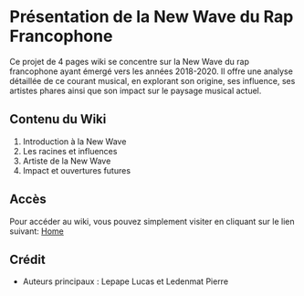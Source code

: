 # Présentation de la New Wave du Rap Francophone

Ce projet de 4 pages wiki se concentre sur la New Wave du rap francophone ayant émergé vers les années 2018-2020. Il offre une analyse détaillée de ce courant musical, en explorant son origine, ses influence, ses artistes phares ainsi que son impact sur le paysage musical actuel.

## Contenu du Wiki

1. Introduction à la New Wave
2. Les racines et influences
3. Artiste de la New Wave
4. Impact et ouvertures futures

## Accès

Pour accéder au wiki, vous pouvez simplement visiter en cliquant sur le lien suivant:
[Home](#)

## Crédit

- Auteurs principaux : Lepape Lucas et Ledenmat Pierre
